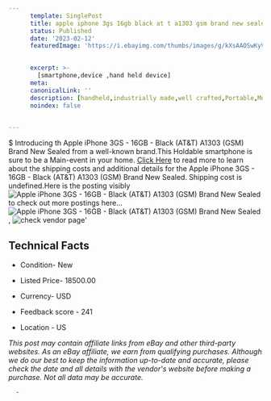 ```yaml
---
      template: SinglePost
      title: apple iphone 3gs 16gb black at t a1303 gsm brand new sealed
      status: Published
      date: '2023-02-12'
      featuredImage: 'https://i.ebayimg.com/thumbs/images/g/kXsAAOSwKyVjOcSd/s-l225.jpg'
       

      excerpt: >-
        [smartphone,device ,hand held device]
      meta:
      canonicalLink: ''
      description: [handheld,industrially made,well crafted,Portable,Mobile,Compact,Convenient,Lightweight,Maneuverable,Man-portable,Miniature,Carriable,Hand-held,Light,Holdable,Transportable,Mobile device,Pocket-sized,On-the-go,Wireless,Cordless,Compact size,Convenient size, smartphone,device ,hand held device]
      noindex: false
      

---
```

$
      Introducing th Apple iPhone 3GS - 16GB - Black (AT&T) A1303 (GSM) Brand New Sealed from a well-known brand.This Holdable smartphone is sure to be a Main-event in your home. [Click Here](https://www.ebay.com/itm/195390250934?hash=item2d7e2a9fb6%3Ag%3AkXsAAOSwKyVjOcSd&mkevt=1&mkcid=1&mkrid=711-53200-19255-0&campid=%253CePNCampaignId%253E&customid=%253CreferenceId%253E&toolid=10049) to read more to learn about the shipping costs and additional details for the Apple iPhone 3GS - 16GB - Black (AT&T) A1303 (GSM) Brand New Sealed. Shipping cost is undefined.Here is the posting visibly ![Apple iPhone 3GS - 16GB - Black (AT&T) A1303 (GSM) Brand New Sealed](https://i.ebayimg.com/thumbs/images/g/kXsAAOSwKyVjOcSd/s-l225.jpg) to check out more postings here... ![Apple iPhone 3GS - 16GB - Black (AT&T) A1303 (GSM) Brand New Sealed](https://i.ebayimg.com/images/g/kXsAAOSwKyVjOcSd/s-l1600.jpg), ![check vendor page](https://origin-galleryplus.ebayimg.com/ws/web/195390250934_2_0_1/225x225.jpg,https://origin-galleryplus.ebayimg.com/ws/web/195390250934_3_0_1/225x225.jpg,https://origin-galleryplus.ebayimg.com/ws/web/195390250934_4_0_1/225x225.jpg,https://origin-galleryplus.ebayimg.com/ws/web/195390250934_5_0_1/225x225.jpg,https://origin-galleryplus.ebayimg.com/ws/web/195390250934_6_0_1/225x225.jpg,https://origin-galleryplus.ebayimg.com/ws/web/195390250934_7_0_1/225x225.jpg)'

      

 ## Technical Facts 



     
      

 - Condition- New 


      

 - Listed Price- 18500.00 


      

 - Currency- USD 


      

 - Feedback score - 241 


      

 - Location - US 


      
      

 *_This post may contain affiliate links from eBay and other third-party websites. As an eBay affiliate, we earn from qualifying purchases. Although we do our best to keep the information up-to-date and accurate, please check the date and all details with the vendor's website before making a purchase. Not all data may be accurate._*




      -
